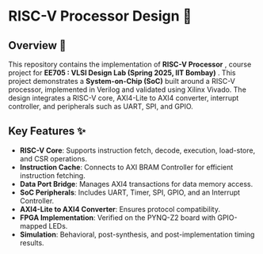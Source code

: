 # RISC-V Processor Design 🚀

## Overview 🌟
This repository contains the implementation of **RISC-V Processor** ,  course project for **EE705 : VLSI Design Lab (Spring 2025, IIT Bombay)** . This project demonstrates a **System-on-Chip (SoC)** built around a RISC-V processor, implemented in Verilog and validated using Xilinx Vivado. The design integrates a RISC-V core, AXI4-Lite to AXI4 converter, interrupt controller, and peripherals such as UART, SPI, and GPIO. 


## Key Features ✨
- **RISC-V Core**: Supports instruction fetch, decode, execution, load-store, and CSR operations. 
- **Instruction Cache**: Connects to AXI BRAM Controller for efficient instruction fetching. 
- **Data Port Bridge**: Manages AXI4 transactions for data memory access. 
- **SoC Peripherals**: Includes UART, Timer, SPI, GPIO, and an Interrupt Controller. 
- **AXI4-Lite to AXI4 Converter**: Ensures protocol compatibility. 
- **FPGA Implementation**: Verified on the PYNQ-Z2 board with GPIO-mapped LEDs. 
- **Simulation**: Behavioral, post-synthesis, and post-implementation timing results. 

